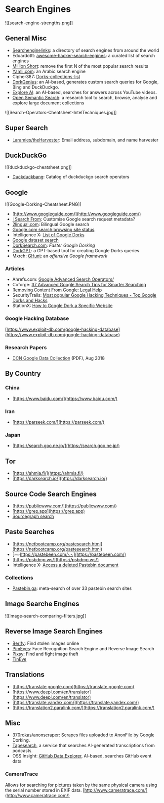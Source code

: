 # Search Engines
![[search-engine-strengths.png]]
## General Misc
* [Searchenginelinks](https://www.searchenginelinks.co.uk/): a directory of search engines from around the world
* Edoardottt: [awesome-hacker-search-engines](https://github.com/edoardottt/awesome-hacker-search-engines): a curated list of search engines
* [Million Short](https://millionshort.com/): remove the first N of the most popular search results
* [Yamli.com](https://www.yamli.com/): an Arabic search engine
* Cipher387: [Dorks-collections-list](https://github.com/cipher387/Dorks-collections-list)
* [DorkGenius](https://dorkgenius.com/): an AI-based, generates custom search queries for Google, Bing and DuckDuckgo.
* [Explore AI](https://exploreai.vercel.app): an AI-based, searches for answers across YouTube videos.
* [Open Semantic Search](https://github.com/opensemanticsearch/open-semantic-search): a research tool to search, browse, analyse and explore large document collections

![[Search-Operators-Cheatsheet-IntelTechniques.jpg]]
## Super Search
* [Laramies/theHarvester](https://github.com/laramies/theHarvester): Email address, subdomain, and name harvester
## DuckDuckGo
![[duckduckgo-cheatsheet.png]]

* [Duckduckbang](https://mosermichael.github.io/duckduckbang/html/main.html): Catalog of duckduckgo search operators
## Google
![[Google-Dorking-Cheatsheet.PNG]]

* [http://www.googleguide.com/](http://www.googleguide.com/)
* [I Search From](http://isearchfrom.com/): Customise Google search request metadata?
* [2lingual.com](https://2lingual.com/): Bilingual Google search
* [Google.com search browsing site status](https://transparencyreport.google.com/safe-browsing/search)
* Intelligence X: [List of Google Dorks](https://intelx.io/dorks)
* [Google dataset search](https://datasetsearch.research.google.com/)
* [DorkSearch.com](https://dorksearch.com/): _Faster Google Dorking_
* [DorkGPT](https://dorkgpt.com/): a GPT-based tool for creating Google Dorks queries
* Mxrch: [GHunt](https://github.com/mxrch/GHunt): an *offensive Google framework*
### Articles
* Ahrefs.com: [Google Advanced Search Operators/](https://ahrefs.com/blog/google-advanced-search-operators/)
* Coforge: [37 Advanced Google Search Tips for Smarter Searching](https://web.archive.org/web/20210430171224/https://www.coforge.com/blog/advanced-google-search-tips)
* [Removing Content From Google: Legal Help](https://support.google.com/legal/troubleshooter/1114905)
* SecurityTrails: [Most popular Google Hacking Techniques - Top Google Dorks and Hacks](https://securitytrails.com/blog/google-hacking-techniques)
* StationX: [How to Google Dork a Specific Website](https://www.stationx.net/how-to-google-dork-a-specific-website/)
### Google Hacking Database
[https://www.exploit-db.com/google-hacking-database](https://www.exploit-db.com/google-hacking-database)
### Research Papers
* [DCN Google Data Collection](https://digitalcontentnext.org/wp-content/uploads/2018/08/DCN-Google-Data-Collection-Paper.pdf) (PDF), Aug 2018
## By Country
### China
* [https://www.baidu.com/](https://www.baidu.com/)
### Iran
* [https://parseek.com/](https://parseek.com/)
### Japan
* [https://search.goo.ne.jp/](https://search.goo.ne.jp/)
## Tor
* [https://ahmia.fi/](https://ahmia.fi/)
* [https://darksearch.io/](https://darksearch.io/)
## Source Code Search Engines
* [https://publicwww.com/](https://publicwww.com/)
* [https://grep.app](https://grep.app)
* [Sourcegraph search](https://sourcegraph.com/search)
## Paste Searches
* [https://netbootcamp.org/pastesearch.html](https://netbootcamp.org/pastesearch.html)
* [~~https://pastebeen.com/~~](https://pastebeen.com/)
* [https://psbdmp.ws/](https://psbdmp.ws/)
* Intelligence X: [Access a deleted Pastebin document](https://intelx.io/dorks)
### Collections
* [Pastebin.ga](https://pastebin.ga/): meta-search of over 33 pastebin search sites
## Image Searche Engines
![[image-search-comparing-filters.jpg]]

## Reverse Image Search Engines
* [Berify](https://berify.com/): Find stolen images online
* [PimEyes](https://pimeyes.com/en):  Face Recognition Search Engine and Reverse Image Search
* [Pixsy](https://www.pixsy.com/): Find and fight image theft
* [TinEye](https://tineye.com/)
## Translations
* [https://translate.google.com](https://translate.google.com)
* [https://www.deepl.com/en/translator](https://www.deepl.com/en/translator)
* [https://translate.yandex.com/](https://translate.yandex.com/)
* [https://translation2.paralink.com/](https://translation2.paralink.com/)
## Misc
* [370rokas/anonscraper](https://github.com/370rokas/anonscraper): Scrapes files uploaded to AnonFile by Google Dorking.
* [Tapesearch](https://www.tapesearch.com/), a service that searches AI-generated transcriptions from podcasts.
* OSS Insight: [GitHub Data Explorer](https://ossinsight.io/explore/), AI-based, searches GitHub event data
### CameraTrace
Allows for searching for pictures taken by the same physical camera using the serial number stored in EXIF data.
[http://www.cameratrace.com/](http://www.cameratrace.com/)